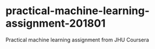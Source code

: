 # practical-machine-learning-assignment-201801
Practical machine learning assignment from JHU Coursera
